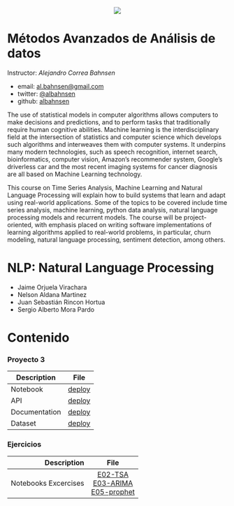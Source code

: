 <center>

![](https://uniandes.edu.co/sites/default/files/logo-uniandes.png)

</center>

# Métodos Avanzados de Análisis de datos

Instructor: *Alejandro Correa Bahnsen*

* email: [al.bahnsen@gmail.com](mailto:al.bahnsen@gmail.com)
* twitter: [@albahnsen](https://twitter.com/albahnsen)
* github: [albahnsen](https://github.com/albahnsen)

The use of statistical models in computer algorithms allows computers to make decisions and predictions, and to perform tasks that traditionally require human cognitive abilities. Machine learning is the interdisciplinary field at the intersection of statistics and computer science which develops such algorithms and interweaves them with computer systems. It underpins many modern technologies, such as speech recognition, internet search, bioinformatics, computer vision, Amazon’s recommender system, Google’s driverless car and the most recent imaging systems for cancer diagnosis are all based on Machine Learning technology.

This course on Time Series Analysis, Machine Learning and Natural Language Processing will explain how to build systems that learn and adapt using real-world applications. Some of the topics to be covered include time series analysis, machine learning, python data analysis, natural language processing models and recurrent models. The course will be project-oriented, with emphasis placed on writing software implementations of learning algorithms applied to real-world problems, in particular, churn modeling, natural language processing, sentiment detection, among others.

 # NLP: Natural Language Processing

* Jaime Orjuela Virachara
* Nelson Aldana Martinez
* Juan Sebastián Rincon Hortua
* Sergio Alberto Mora Pardo

# Contenido
### Proyecto 3

|Description|File|
|----|--------|
|Notebook|[deploy](https://github.com/sergiomora03/NLP-Natural-Language-Processing/tree/master/Project/Notebook)|
|API|[deploy](https://github.com/sergiomora03/NLP-Natural-Language-Processing/tree/master/Project/API)|
|Documentation|[deploy](https://github.com/sergiomora03/NLP-Natural-Language-Processing/tree/master/Project/Documentation)
|Dataset|[deploy](https://github.com/sergiomora03/NLP-Natural-Language-Processing/tree/master/Project/dataset)|

### Ejercicios

|Description  | File|
|-----------: |:------------:|
|    Notebooks Excercises | [E02-TSA](https://github.com/sergiomora03/AdvancedMethodsDataAnalysis/blob/master/Excercises/E02-TSA.ipynb) <br> [E03-ARIMA](https://github.com/sergiomora03/AdvancedMethodsDataAnalysis/blob/master/Excercises/E03-ARIMA_grupo.ipynb) <br> [E05-prophet](https://github.com/sergiomora03/AdvancedMethodsDataAnalysis/blob/master/Excercises/E05-prophet.ipynb) |
